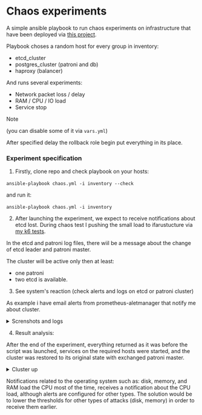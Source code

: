
# Chaos experiments

A simple ansible playbook to run chaos experiments on infrastructure that have been deployed via [this project](https://github.com/fishaffair/sre-cource-deploy).

Playbook choses a random host for every group in inventory:

 - etcd_cluster
 - postgres_cluster (patroni and db)
 - haproxy (balancer)

And runs several experiments:

- Network packet loss / delay
- RAM / CPU / IO load
- Service stop

> [!NOTE]
> (you can disable some of it via ``vars.yml``)

After specified delay the rollback role begin put everything in its place.

### Experiment specification

1. Firstly, clone repo and check playbook on your hosts:

`ansible-playbook chaos.yml -i inventory --check`

 and run it:

`ansible-playbook chaos.yml -i inventory`

2. After launching the experiment, we expect to receive notifications about etcd lost.  During chaos test I pushing the small load to ifarustucture via [my k6 tests](https://github.com/fishaffair/k6-test).

In the etcd and patroni log files, there wiil be a message about the change of etcd leader and patroni master.

The cluster will be active only then at least:
- one patroni 
- two etcd 
is available.

3. See system's reaction (check alerts and logs on etcd or patroni cluster)

As example i have email alerts from prometheus-aletmanager that notify me about cluster.

<details>
  <summary>Screnshots and logs</summary>
  
  Logs from etcd:
 
```
e1f06668267121f5 [term 38] received MsgTimeoutNow from b586ded327f9460d and starts an election to get leadership."
e1f06668267121f5 lost leader b586ded327f9460d at term 39"
e1f06668267121f5 became leader at term 39"
1f06668267121f5 elected leader e1f06668267121f5 at term 39"
```
  
Logs from patroni:

```
INFO: Cleaning up failover key after acquiring leader lock...
INFO:patroni.watchdog.base:Software Watchdog activated with 25 second timeout, timing slack 15 seco>
INFO: Software Watchdog activated with 25 second timeout, timing slack 15 s>
INFO:patroni.__main__:promoted self to leader by acquiring session lock INFO:patroni.ha:Lock owner: psql-2; I am psql-2
INFO: promoted self to leader by acquiring session lock
INFO:patroni.__main__:updated leader lock during promote
INFO: Lock owner: psql-2; I am psql-2
INFO: updated leader lock during promote
```
  
  Email alert:
 
  ![Alt text](/img/etcd_alert.png "etcd_alert")
  
  ![Alt text](/img/cpu_alert.png "cpu_alerts")
  
  Grafana:

  ![Alt text](/img/patroni_grafana.png "patroni_grafana")
  
  ![Alt text](/img/etcd_grafana.png "etcd_grafana")
	

</details>


4. Result analysis:

After the end of the experiment, everything returned as it was before the script was launched, services on the required hosts were started, and the cluster was restored to its original state with exchanged patroni master.

<details>
  <summary>Cluster up</summary>
  
etcd:

```
+------------------+---------+--------+-----------------------+-----------------------+------------+
|        ID        | STATUS  |  NAME  |      PEER ADDRS       |     CLIENT ADDRS      | IS LEARNER |
+------------------+---------+--------+-----------------------+-----------------------+------------+
| b586ded327f9460d | started | etcd-2 | http://10.0.10.6:2380 | http://10.0.10.6:2379 |      false |
| e1f06668267121f5 | started | etcd-3 | http://10.0.10.7:2380 | http://10.0.10.7:2379 |      false |
| e8cc3f7ff72fe07d | started | etcd-1 | http://10.0.10.5:2380 | http://10.0.10.5:2379 |      false |
+------------------+---------+--------+-----------------------+-----------------------+------------+
```

patroni:

```
+ Cluster: postgres-cluster ---+-----------+----+-----------+
| Member | Host      | Role    | State     | TL | Lag in MB |
+--------+-----------+---------+-----------+----+-----------+
| psql-1 | 10.0.10.3 | Replica | streaming | 47 |         0 |
| psql-2 | 10.0.10.4 | Leader  | running   | 47 |           |
+--------+-----------+---------+-----------+----+-----------+
```

</details>

Notifications related to the operating system such as: disk, memory, and RAM load the CPU most of the time,  receives a notification about the CPU load, although alerts are configured for other types. The solution would be to lower the thresholds for other types of attacks (disk, memory) in order to receive them earlier.
